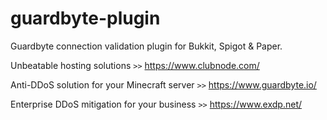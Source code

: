 # guardbyte-plugin
Guardbyte connection validation plugin for Bukkit, Spigot &amp; Paper.

Unbeatable hosting solutions `>>` https://www.clubnode.com/

Anti-DDoS solution for your Minecraft server `>>` https://www.guardbyte.io/

Enterprise DDoS mitigation for your business `>>` https://www.exdp.net/
